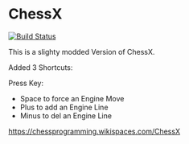 # ChessX
[![Build Status](https://travis-ci.org/madnight/chessx.svg?branch=master)](https://travis-ci.org/madnight/chessx)

This is a slighty modded Version of ChessX.

Added 3 Shortcuts:

Press Key:
+ Space to force an Engine Move
+ Plus to add an Engine Line
+ Minus to del an Engine Line

https://chessprogramming.wikispaces.com/ChessX
